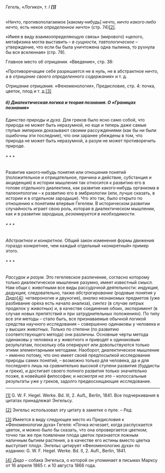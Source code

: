 ###### Гегель, «Логика», т. I [**[1]**](#_ftn1)

«Ничто, противополагаемое [какому‑нибудь] нечто, _ничто какого‑либо нечто,_ есть некое _определенное ничто»_ (стр. 74)[[2]](#_ftn2).

«Имея в виду взаимоопределяющую связь» (мирового) «целого, метафизика могла выставить – _в сущности, тавтологическое_ – утверждение, что если бы была уничтожена одна пылинка, то рухнула бы вся вселенная» (стр. 78).

Главное место об _отрицании._ «Введение», стр. 38:

«Противоречащее себе разрешается не в нуль, не в абстрактное ничто, а _в отрицание своего определенного содержания»_ и т. д.

_Отрицание отрицания._ «Феноменология», Предисловие, стр. 4: почка, цветок, плод и т. д.[[3]](#_ftn3)

##### б) Диалектическая логика и теория познания. О «Границах познания»

_Единство природы и духа._ Для греков было ясно само собой, что природа не может быть неразумной, но еще и теперь даже самые глупые эмпирики доказывают своими рассуждениями (как бы ни были ошибочны эти последние), что они заранее убеждены в том, что природа не может быть неразумной, а разум не может противоречить природе.

###### * * *

Развитие какого‑нибудь понятия или отношения понятий (положительное и отрицательное, причина и действие, субстанция и акциденция) в истории мышления так относится к развитию его в голове отдельного диалектика, как развитие какого‑нибудь организма в палеонтологии – к развитию его в эмбриологии (или, лучше сказать, в истории и в отдельном зародыше). Что это так, было открыто по отношению к понятиям впервые Гегелем. В историческом развитии случайность играет свою роль, которая в диалектическом мышлении, как и в развитии зародыша, _резюмируется в необходимости._

###### * * *

_Абстрактное и конкретное._ Общий закон изменения формы движения гораздо конкретнее, чем каждый отдельный «конкретный» пример этого.

###### * * *

_Рассудок и разум._ Это гегелевское различение, согласно которому только диалектическое мышление разумно, имеет известный смысл. Нам общи с животными все виды рассудочной деятельности: _индукция, дедукция,_ следовательно, также _абстрагирование_ (родовые понятия у Дидо[[4]](#_ftn4): четвероногие и двуногие), _анализ_ незнакомых предметов (уже разбивание ореха есть начало анализа), _синтез_ (в случае хитрых проделок у животных) и, в качестве соединения обоих, _эксперимент_ (в случае новых препятствий и при затруднительных положениях). По типу все эти методы – стало быть, все признаваемые обычной логикой средства научного исследования – совершенно одинаковы у человека и у высших животных. Только по степени (по развитию соответствующего метода) они различны. Основные черты метода одинаковы у человека и у животного и приводят к одинаковым результатам, поскольку оба оперируют или довольствуются только этими элементарными методами. Наоборот, диалектическое мышление – именно потому, что оно имеет своей предпосылкой исследование природы самих понятий, – возможно только для человека, да и для последнего лишь на сравнительно высокой ступени развития (буддисты и греки), и достигает своего полного развития только значительно позже, в новейшей философии; и _несмотря на это_ – колоссальные результаты уже у греков, задолго предвосхищающие исследование.

  

---

[[1]](#_ftnref1) G. W. F. Hegel. Werke. Bd. III, 2. AufL, Berlin, 1841. Все подчеркивания в цитатах принадлежат Энгельсу.

[[2]](#_ftnref2) Энгельс использовал эту цитату в заметке о пуле. – _Ред._

[[3]](#_ftnref3) Имеется в виду следующее место из Предисловия к «Феноменологии духа» Гегеля: «Почка исчезает, когда распускается цветок, и можно было бы сказать, что она опровергается цветком; точно так же при появлении плода цветок признается ложным наличным бытием растения, а в качестве его истины вместо цветка выступает плод». Энгельс цитирует «Феноменологию духа» по изданию: G. W. F. Hegel. Werke. Bd. II, 2. Aufl., Berlin, 1841.

[[4]](#_ftnref4) _Дидо_ – собака Энгельса, о которой он упоминает в письмах Марксу от 16 апреля 1865 г. и 10 августа 1866 года.